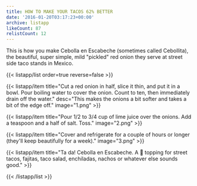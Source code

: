 ```yaml
---
title: HOW TO MAKE YOUR TACOS 62% BETTER
date: '2016-01-20T03:17:23+00:00'
archive: listapp
likeCount: 87
relistCount: 12
---
```


This is how you make Cebolla en Escabeche (sometimes called Cebollita), the beautiful, super simple, mild "pickled" red onion they serve at street side taco stands in Mexico.

<!--more-->

{{< listapp/list order=true reverse=false >}}

   {{< listapp/item title="Cut a red onion in half, slice it thin, and put it in a bowl. Pour boiling water to cover the onion. Count to ten, then immediately drain off the water."
      desc="This makes the onions a bit softer and takes a bit of the edge off."
      image="1.png" >}}

   {{< listapp/item title="Pour 1/2 to 3/4 cup of lime juice over the onions. Add a teaspoon and a half of salt. Toss."
      image="2.png" >}}

   {{< listapp/item title="Cover and refrigerate for a couple of hours or longer (they'll keep beautifully for a week)."
      image="3.png" >}}

   {{< listapp/item title="Ta da! Cebolla en Escabeche. A 💯 topping for street tacos, fajitas, taco salad, enchiladas, nachos or whatever else sounds good." >}}

{{< /listapp/list >}}
